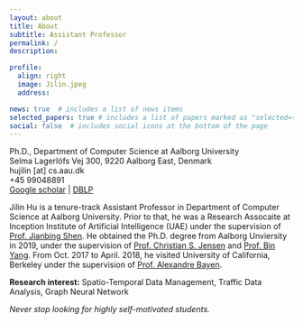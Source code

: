 ```yaml
---
layout: about
title: About
subtitle: Assistant Professor
permalink: /
description: 

profile:
  align: right
  image: Jilin.jpeg
  address: 

news: true  # includes a list of news items
selected_papers: true # includes a list of papers marked as "selected={true}"
social: false  # includes social icons at the bottom of the page
---
```


Ph.D., Department of Computer Science at Aalborg University <br>
Selma Lagerlöfs Vej 300, 9220 Aalborg East, Denmark <br>
hujilin [at] cs.aau.dk <br>
+45 99048891 <br>
[Google scholar](https://scholar.google.dk/citations?user=6eSvRMkAAAAJ&hl=en) | [DBLP](https://dblp.org/pid/189/6195.html)

Jilin Hu is a tenure-track Assistant Professor in Department of Computer Science at Aalborg University. Prior to that, he was a Research Assocaite at Inception Institute of Artificial Intelligence (UAE) under the supervision of  [Prof. Jianbing Shen](https://scholar.google.com/citations?user=_Q3NTToAAAAJ&hl=zh-CN). He obtained the Ph.D. degree from Aalborg Unviersity in 2019, under the supervision of [Prof. Christian S. Jensen](http://people.cs.aau.dk/~csj/) and [Prof. Bin Yang](http://people.cs.aau.dk/~byang/). From Oct. 2017 to April. 2018, he visited University of California, Berkeley under the supervision of [Prof. Alexandre Bayen](https://www2.eecs.berkeley.edu/Faculty/Homepages/bayen.html).

**Research interest:** Spatio-Temporal Data Management, Traffic Data Analysis, Graph Neural Network 

*Never stop looking for highly self-motivated students.*
